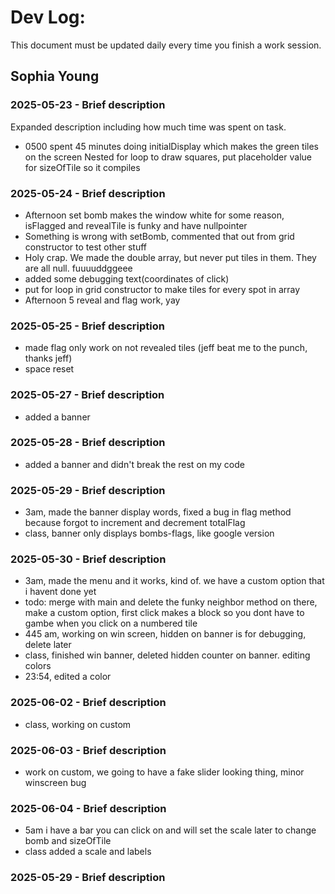 # Dev Log:

This document must be updated daily every time you finish a work session.

## Sophia Young

### 2025-05-23 - Brief description
Expanded description including how much time was spent on task.
- 0500 spent 45 minutes doing initialDisplay which makes the green tiles on the screen
    Nested for loop to draw squares, put placeholder value for sizeOfTile so it compiles
### 2025-05-24 - Brief description
- Afternoon set bomb makes the window white for some reason, isFlagged and revealTile is funky and have nullpointer
- Something is wrong with setBomb, commented that out from grid constructor to test other stuff
- Holy crap. We made the double array, but never put tiles in them. They are all null. fuuuuddggeee
- added some debugging text(coordinates of click)
- put for loop in grid constructor to make tiles for every spot in array
- Afternoon 5 reveal and flag work, yay

### 2025-05-25 - Brief description
- made flag only work on not revealed tiles (jeff beat me to the punch, thanks jeff)
- space reset
### 2025-05-27 - Brief description
- added a banner
### 2025-05-28 - Brief description
- added a banner and didn't break the rest on my code
### 2025-05-29 - Brief description
- 3am, made the banner display words, fixed a bug in flag method because forgot to increment and decrement totalFlag
- class, banner only displays bombs-flags, like google version
### 2025-05-30 - Brief description
- 3am, made the menu and it works, kind of. we have a custom option that i havent done yet
- todo: merge with main and delete the funky neighbor method on there, make a custom option, first click makes a block so you dont have to gambe when you click on a numbered tile
- 445 am, working on win screen, hidden on banner is for debugging, delete later
- class, finished win banner, deleted hidden counter on banner. editing colors
- 23:54, edited a color
### 2025-06-02 - Brief description
- class, working on custom
### 2025-06-03 - Brief description
- work on custom, we going to have a fake slider looking thing, minor winscreen bug
### 2025-06-04 - Brief description
- 5am i have a bar you can click on and will set the scale later to change bomb and sizeOfTile
- class added a scale and labels 
### 2025-05-29 - Brief description
